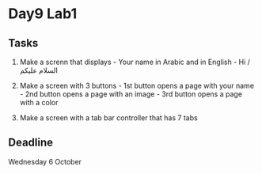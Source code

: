 # Day9 Lab1

## Tasks
1. Make a screnn that displays 
        - Your name in Arabic and in English
        - Hi / السلام عليكم

2. Make a screen with 3 buttons
        - 1st button opens a page with your name
        - 2nd button opens a page with an image
        - 3rd button opens a page with a color


3. Make a screen with a tab bar controller that has 7 tabs


## Deadline
Wednesday 6 October
